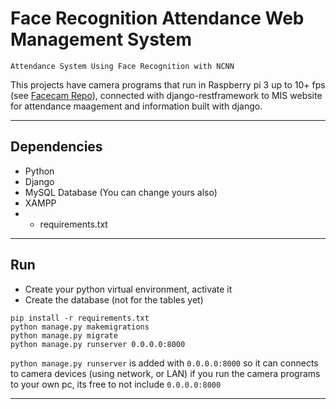 # **Face Recognition Attendance Web Management System**

```
Attendance System Using Face Recognition with NCNN
```

This projects have camera programs that run in Raspberry pi 3 up to 10+ fps (see [Facecam Repo](https://github.com/rijalalfariz/face-cam-cpp)), connected with django-restframework to MIS website for attendance maagement and information built with django.

---

## Dependencies

- Python
- Django
- MySQL Database (You can change yours also)
- XAMPP
- + requirements.txt

---

## Run

- Create your python virtual environment, activate it
- Create the database (not for the tables yet)

```shell
pip install -r requirements.txt
python manage.py makemigrations
python manage.py migrate
python manage.py runserver 0.0.0.0:8000
```

`python manage.py runserver` is added with `0.0.0.0:8000` so it can connects to camera devices (using network, or LAN)
if you run the camera programs to your own pc, its free to not include `0.0.0.0:8000`

---
